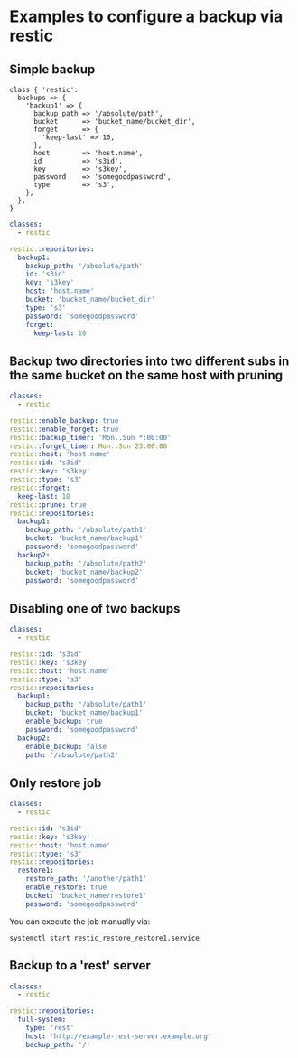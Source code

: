 # Examples to configure a backup via restic

## Simple backup

```puppet
class { 'restic':
  backups => {
    'backup1' => {
      backup_path => '/absolute/path',
      bucket      => 'bucket_name/bucket_dir',
      forget      => {
        'keep-last' => 10,
      },
      host        => 'host.name',
      id          => 's3id',
      key         => 's3key',
      password    => 'somegoodpassword',
      type        => 's3',
    },
  },
}
```

```yaml
classes:
  - restic

restic::repositories:
  backup1:
    backup_path: '/absolute/path'
    id: 's3id'
    key: 's3key'
    host: 'host.name'
    bucket: 'bucket_name/bucket_dir'
    type: 's3'
    password: 'somegoodpassword'
    forget:
      keep-last: 10
```

## Backup two directories into two different subs in the same bucket on the same host with pruning

```yaml
classes:
  - restic

restic::enable_backup: true
restic::enable_forget: true
restic::backup_timer: 'Mon..Sun *:00:00'
restic::forget_timer: Mon..Sun 23:00:00
restic::host: 'host.name'
restic::id: 's3id'
restic::key: 's3key'
restic::type: 's3'
restic::forget:
  keep-last: 10
restic::prune: true
restic::repositories:
  backup1:
    backup_path: '/absolute/path1'
    bucket: 'bucket_name/backup1'
    password: 'somegoodpassword'
  backup2:
    backup_path: '/absolute/path2'
    bucket: 'bucket_name/backup2'
    password: 'somegoodpassword'
```

## Disabling one of two backups

```yaml
classes:
  - restic

restic::id: 's3id'
restic::key: 's3key'
restic::host: 'host.name'
restic::type: 's3'
restic::repositories:
  backup1:
    backup_path: '/absolute/path1'
    bucket: 'bucket_name/backup1'
    enable_backup: true
    password: 'somegoodpassword'
  backup2:
    enable_backup: false
    path: '/absolute/path2'
```

## Only restore job

```yaml
classes:
  - restic

restic::id: 's3id'
restic::key: 's3key'
restic::host: 'host.name'
restic::type: 's3'
restic::repositories:
  restore1:
    restore_path: '/another/path1'
    enable_restore: true
    bucket: 'bucket_name/restore1'
    password: 'somegoodpassword'
```

You can execute the job manually via:
```shell
systemctl start restic_restore_restore1.service
```

## Backup to a 'rest' server

```yaml
classes:
  - restic

restic::repositories:
  full-system:
    type: 'rest'
    host: 'http://example-rest-server.example.org'
    backup_path: '/'
```
